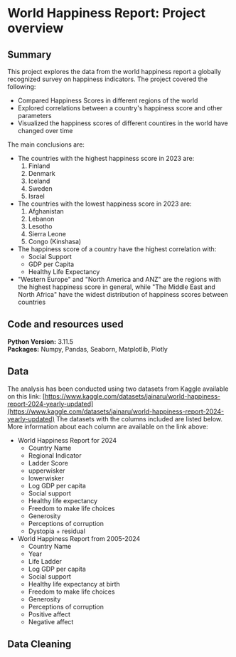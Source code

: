 # World Happiness Report: Project overview

## Summary
This project explores the data from the world happiness report a globally recognized survey on happiness indicators. 
The project covered the following:
* Compared Happiness Scores in different regions of the world
* Explored correlations between a country's happiness score and other parameters
* Visualized the happiness scores of different countires in the world have changed over time

The main conclusions are:
* The countries with the highest happiness score in 2023 are:
  1. Finland
  2. Denmark
  3. Iceland
  4. Sweden
  5. Israel
* The countries with the lowest happiness score in 2023 are:
  1. Afghanistan
  2. Lebanon
  3. Lesotho
  4. Sierra Leone
  5. Congo (Kinshasa)
* The happiness score of a country have the highest correlation with:
  * Social Support
  * GDP per Capita
  * Healthy Life Expectancy
* "Western Europe" and "North America and ANZ" are the regions with the highest happiness score in general, while "The Middle East and North Africa" have the widest distribution of happiness scores between countries

## Code and resources used
**Python Version:** 3.11.5  
**Packages:** Numpy, Pandas, Seaborn, Matplotlib, Plotly

## Data
The analysis has been conducted using two datasets from Kaggle available on this link: [https://www.kaggle.com/datasets/jainaru/world-happiness-report-2024-yearly-updated](https://www.kaggle.com/datasets/jainaru/world-happiness-report-2024-yearly-updated)
The datasets with the columns included are listed below. More information about each column are available on the link above: 
* World Happiness Report for 2024
  * Country Name
  * Regional Indicator
  * Ladder Score
  * upperwisker
  * lowerwisker
  * Log GDP per capita
  * Social support
  * Healthy life expectancy
  * Freedom to make life choices
  * Generosity
  * Perceptions of corruption
  * Dystopia + residual
* World Happiness Report from 2005-2024
  * Country Name
  * Year
  * Life Ladder
  * Log GDP per capita
  * Social support
  * Healthy life expectancy at birth
  * Freedom to make life choices
  * Generosity
  * Perceptions of corruption
  * Positive affect
  * Negative affect

## Data Cleaning










